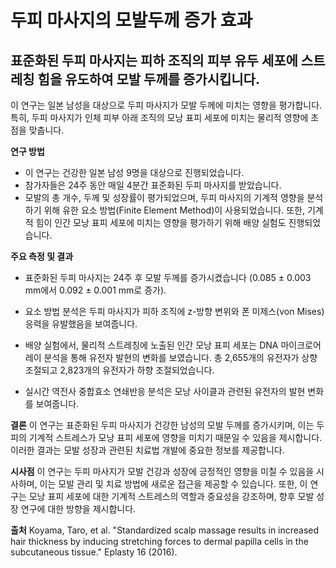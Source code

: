 # 두피 마사지의 모발두께 증가 효과

## 표준화된 두피 마사지는 피하 조직의 피부 유두 세포에 스트레칭 힘을 유도하여 모발 두께를 증가시킵니다.

이 연구는 일본 남성을 대상으로 두피 마사지가 모발 두께에 미치는 영향을 평가합니다. 특히, 두피 마사지가 인체 피부 아래 조직의 모낭 표피 세포에 미치는 물리적 영향에 초점을 맞춥니다.

**연구 방법**

 - 이 연구는 건강한 일본 남성 9명을 대상으로 진행되었습니다. 
 - 참가자들은 24주 동안 매일 4분간 표준화된 두피 마사지를 받았습니다. 
 - 모발의 총 개수, 두께 및 성장률이 평가되었으며, 두피 마사지의 기계적 영향을 분석하기 위해 유한 요소 방법(Finite Element Method)이 사용되었습니다. 또한, 기계적 힘이 인간 모낭 표피 세포에 미치는 영향을 평가하기 위해 배양 실험도 진행되었습니다.

**주요 측정 및 결과**
 - 표준화된 두피 마사지는 24주 후 모발 두께를 증가시켰습니다 (0.085 ± 0.003 mm에서 0.092 ± 0.001 mm로 증가).
 
 - 요소 방법 분석은 두피 마사지가 피하 조직에 z-방향 변위와 폰 미제스(von Mises) 응력을 유발했음을 보여줍니다.
 
 - 배양 실험에서, 물리적 스트레칭에 노출된 인간 모낭 표피 세포는 DNA 마이크로어레이 분석을 통해 유전자 발현의 변화를 보였습니다. 총 2,655개의 유전자가 상향 조절되고 2,823개의 유전자가 하향 조절되었습니다.
 
 - 실시간 역전사 중합효소 연쇄반응 분석은 모낭 사이클과 관련된 유전자의 발현 변화를 보여줍니다.

**결론** 
이 연구는 표준화된 두피 마사지가 건강한 남성의 모발 두께를 증가시키며, 이는 두피의 기계적 스트레스가 모낭 표피 세포에 영향을 미치기 때문일 수 있음을 제시합니다. 이러한 결과는 모발 성장과 관련된 치료법 개발에 중요한 정보를 제공합니다.

**시사점** 
이 연구는 두피 마사지가 모발 건강과 성장에 긍정적인 영향을 미칠 수 있음을 시사하며, 이는 모발 관리 및 치료 방법에 새로운 접근을 제공할 수 있습니다. 또한, 이 연구는 모낭 표피 세포에 대한 기계적 스트레스의 역할과 중요성을 강조하며, 향후 모발 성장 연구에 대한 방향을 제시합니다.

**출처**
Koyama, Taro, et al. "Standardized scalp massage results in increased hair thickness by inducing stretching forces to dermal papilla cells in the subcutaneous tissue." Eplasty 16 (2016).
<!--stackedit_data:
eyJoaXN0b3J5IjpbLTg0ODk1Mzc2Ml19
-->